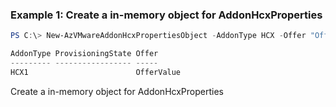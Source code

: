 ### Example 1: Create a in-memory object for AddonHcxProperties
```powershell
PS C:\> New-AzVMwareAddonHcxPropertiesObject -AddonType HCX -Offer "OfferValue"

AddonType ProvisioningState Offer
--------- ----------------- -----
HCX1                        OfferValue
```

Create a in-memory object for AddonHcxProperties
